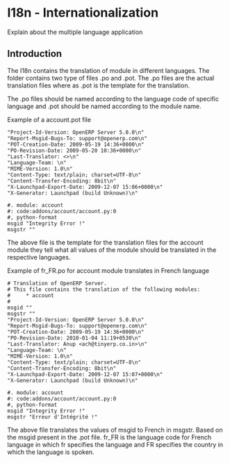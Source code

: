 I18n - Internationalization
===========================

Explain about the multiple language application

Introduction
------------

The I18n contains the translation of module in different languages. The folder contains two type of files .po and .pot. The .po files are the actual translation files where as .pot is the template for the translation.

The .po files should be named according to the language code of specific language and .pot should be named according to the module name.

Example of a account.pot file

    "Project-Id-Version: OpenERP Server 5.0.0\n"
    "Report-Msgid-Bugs-To: support@openerp.com\n"
    "POT-Creation-Date: 2009-05-19 14:36+0000\n"
    "PO-Revision-Date: 2009-05-20 10:36+0000\n"
    "Last-Translator: <>\n"
    "Language-Team: \n"
    "MIME-Version: 1.0\n" 
    "Content-Type: text/plain; charset=UTF-8\n"
    "Content-Transfer-Encoding: 8bit\n"
    "X-Launchpad-Export-Date: 2009-12-07 15:06+0000\n"
    "X-Generator: Launchpad (build Unknown)\n"

    #. module: account
    #: code:addons/account/account.py:0
    #, python-format
    msgid "Integrity Error !"
    msgstr ""

The above file is the template for the translation files for the account module they tell what all values of the module should be translated in the respective languages.

Example of fr\_FR.po for account module translates in French language

    # Translation of OpenERP Server.
    # This file contains the translation of the following modules:
    #     * account
    #
    msgid ""
    msgstr ""
    "Project-Id-Version: OpenERP Server 5.0.0\n"
    "Report-Msgid-Bugs-To: support@openerp.com\n"
    "POT-Creation-Date: 2009-05-19 14:36+0000\n"
    "PO-Revision-Date: 2010-01-04 11:19+0530\n"
    "Last-Translator: Anup <ach@tinyerp.co.in>\n"
    "Language-Team: \n"
    "MIME-Version: 1.0\n"
    "Content-Type: text/plain; charset=UTF-8\n"
    "Content-Transfer-Encoding: 8bit\n"
    "X-Launchpad-Export-Date: 2009-12-07 15:07+0000\n"
    "X-Generator: Launchpad (build Unknown)\n"

    #. module: account
    #: code:addons/account/account.py:0
    #, python-format
    msgid "Integrity Error !"
    msgstr "Erreur d'Intégrité !"   

The above file translates the values of msgid to French in msgstr. Based on the msgid present in the .pot file. fr\_FR is the language code for French language in which fr specifies the language and FR specifies the country in which the language is spoken.
